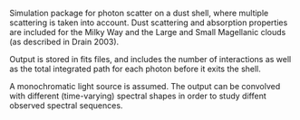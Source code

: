 Simulation package for photon scatter on a dust shell, where multiple
scattering is taken into account.  Dust scattering and absorption properties 
are included for the Milky Way and the Large and Small Magellanic clouds
(as described in Drain 2003).

Output is stored in fits files, and includes the number of interactions as
well as the total integrated path for each photon before it exits the shell. 

A monochromatic light source is assumed.  The output can be convolved with
different (time-varying) spectral shapes in order to study diffent observed
spectral sequences.
